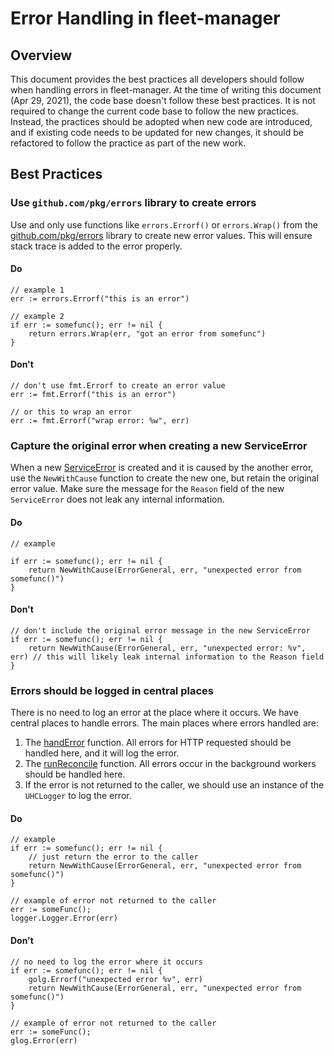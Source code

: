 # Error Handling in fleet-manager

## Overview

This document provides the best practices all developers should follow when handling errors in fleet-manager.
At the time of writing this document (Apr 29, 2021), the code base doesn't follow these best practices. It is not required to change the current code base to follow the new practices. Instead, the practices should be adopted when new code are introduced, and if existing code needs to be updated for new changes, it should be refactored to follow the practice as part of the new work.

## Best Practices

### Use `github.com/pkg/errors` library to create errors

Use and only use functions like `errors.Errorf()` or `errors.Wrap()` from the [github.com/pkg/errors](https://github.com/pkg/errors) library to create new error values. This will ensure stack trace is added to the error properly.

#### Do

```
// example 1
err := errors.Errorf("this is an error")

// example 2
if err := somefunc(); err != nil {
    return errors.Wrap(err, "got an error from somefunc")
}
```

#### Don't

```
// don't use fmt.Errorf to create an error value
err := fmt.Errorf("this is an error")

// or this to wrap an error
err := fmt.Errorf("wrap error: %w", err)
```

### Capture the original error when creating a new ServiceError

When a new [ServiceError](../pkg/errors/errors.go) is created and it is caused by the another error, use the `NewWithCause` function to create the new one, but retain the original error value.
Make sure the message for the `Reason` field of the new `ServiceError` does not leak any internal information.

#### Do

```
// example

if err := somefunc(); err != nil {
    return NewWithCause(ErrorGeneral, err, "unexpected error from somefunc()")
}
```


#### Don't

```
// don't include the original error message in the new ServiceError
if err := somefunc(); err != nil {
    return NewWithCause(ErrorGeneral, err, "unexpected error: %v", err) // this will likely leak internal information to the Reason field
}
```

### Errors should be logged in central places

There is no need to log an error at the place where it occurs. We have central places to handle errors.
The main places where errors handled are:

1. The [handError](../pkg/handlers/framework.go#L42) function. All errors for HTTP requested should be handled here, and it will log the error.
2. The [runReconcile](../pkg/workers/reconciler.go#L87) function. All errors occur in the background workers should be handled here.
3. If the error is not returned to the caller, we should use an instance of the `UHCLogger` to log the error.

#### Do

```
// example
if err := somefunc(); err != nil {
    // just return the error to the caller
    return NewWithCause(ErrorGeneral, err, "unexpected error from somefunc()")
}

// example of error not returned to the caller
err := someFunc();
logger.Logger.Error(err)
```

#### Don't

```
// no need to log the error where it occurs
if err := somefunc(); err != nil {
    golg.Errorf("unexpected error %v", err)
    return NewWithCause(ErrorGeneral, err, "unexpected error from somefunc()")
}

// example of error not returned to the caller
err := someFunc();
glog.Error(err)
```
